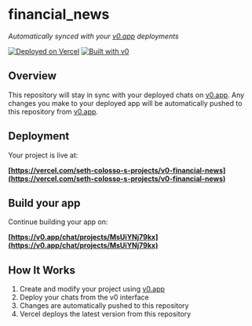 # financial_news

*Automatically synced with your [v0.app](https://v0.app) deployments*

[![Deployed on Vercel](https://img.shields.io/badge/Deployed%20on-Vercel-black?style=for-the-badge&logo=vercel)](https://vercel.com/seth-colosso-s-projects/v0-financial-news)
[![Built with v0](https://img.shields.io/badge/Built%20with-v0.app-black?style=for-the-badge)](https://v0.app/chat/projects/MsUiYNj79kx)

## Overview

This repository will stay in sync with your deployed chats on [v0.app](https://v0.app).
Any changes you make to your deployed app will be automatically pushed to this repository from [v0.app](https://v0.app).

## Deployment

Your project is live at:

**[https://vercel.com/seth-colosso-s-projects/v0-financial-news](https://vercel.com/seth-colosso-s-projects/v0-financial-news)**

## Build your app

Continue building your app on:

**[https://v0.app/chat/projects/MsUiYNj79kx](https://v0.app/chat/projects/MsUiYNj79kx)**

## How It Works

1. Create and modify your project using [v0.app](https://v0.app)
2. Deploy your chats from the v0 interface
3. Changes are automatically pushed to this repository
4. Vercel deploys the latest version from this repository